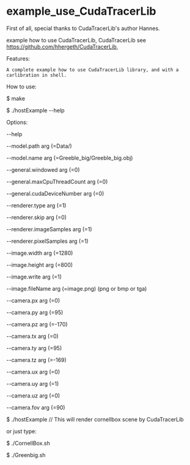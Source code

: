 # example_use_CudaTracerLib

First of all, special thanks to CudaTracerLib's author Hannes.

example how to use CudaTracerLib, CudaTracerLib see  https://github.com/hhergeth/CudaTracerLib,

Features:

    A complete example how to use CudaTracerLib library, and with a carlibration in shell.

How to use:

$ make

$ ./hostExample --help

Options:

  --help

  --model.path arg (=Data/)

  --model.name arg (=Greeble_big/Greeble_big.obj)

  --general.windowed arg (=0)

  --general.maxCpuThreadCount arg (=0)

  --general.cudaDeviceNumber arg (=0)

  --renderer.type arg (=1)

  --renderer.skip arg (=0)

  --renderer.imageSamples arg (=1)

  --renderer.pixelSamples arg (=1)

  --image.width arg (=1280)

  --image.height arg (=800)

  --image.write arg (=1)

  --image.fileName arg (=image.png) (png or bmp or tga)

  --camera.px arg (=0)

  --camera.py arg (=95)

  --camera.pz arg (=-170)

  --camera.tx arg (=0)

  --camera.ty arg (=95)

  --camera.tz arg (=-169)

  --camera.ux arg (=0)

  --camera.uy arg (=1)

  --camera.uz arg (=0)

  --camera.fov arg (=90)

$ ./hostExample   // This will render cornellbox scene by CudaTracerLib


or just type:

$ ./CornellBox.sh

$ ./Greenbig.sh
